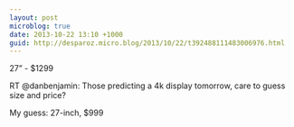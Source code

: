 ```yaml
---
layout: post
microblog: true
date: 2013-10-22 13:10 +1000
guid: http://desparoz.micro.blog/2013/10/22/t392488111483006976.html
---
```

27” - $1299

RT @danbenjamin: Those predicting a 4k display tomorrow, care to guess size and price?

My guess: 27-inch, $999
